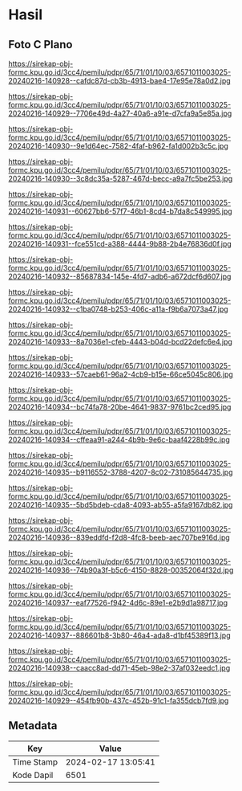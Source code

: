 # Hasil

## Foto C Plano

https://sirekap-obj-formc.kpu.go.id/3cc4/pemilu/pdpr/65/71/01/10/03/6571011003025-20240216-140928--cafdc87d-cb3b-4913-bae4-17e95e78a0d2.jpg

https://sirekap-obj-formc.kpu.go.id/3cc4/pemilu/pdpr/65/71/01/10/03/6571011003025-20240216-140929--7706e49d-4a27-40a6-a91e-d7cfa9a5e85a.jpg

https://sirekap-obj-formc.kpu.go.id/3cc4/pemilu/pdpr/65/71/01/10/03/6571011003025-20240216-140930--9e1d64ec-7582-4faf-b962-fa1d002b3c5c.jpg

https://sirekap-obj-formc.kpu.go.id/3cc4/pemilu/pdpr/65/71/01/10/03/6571011003025-20240216-140930--3c8dc35a-5287-467d-becc-a9a7fc5be253.jpg

https://sirekap-obj-formc.kpu.go.id/3cc4/pemilu/pdpr/65/71/01/10/03/6571011003025-20240216-140931--60627bb6-57f7-46b1-8cd4-b7da8c549995.jpg

https://sirekap-obj-formc.kpu.go.id/3cc4/pemilu/pdpr/65/71/01/10/03/6571011003025-20240216-140931--fce551cd-a388-4444-9b88-2b4e76836d0f.jpg

https://sirekap-obj-formc.kpu.go.id/3cc4/pemilu/pdpr/65/71/01/10/03/6571011003025-20240216-140932--85687834-145e-4fd7-adb6-a672dcf6d607.jpg

https://sirekap-obj-formc.kpu.go.id/3cc4/pemilu/pdpr/65/71/01/10/03/6571011003025-20240216-140932--c1ba0748-b253-406c-a11a-f9b6a7073a47.jpg

https://sirekap-obj-formc.kpu.go.id/3cc4/pemilu/pdpr/65/71/01/10/03/6571011003025-20240216-140933--8a7036e1-cfeb-4443-b04d-bcd22defc6e4.jpg

https://sirekap-obj-formc.kpu.go.id/3cc4/pemilu/pdpr/65/71/01/10/03/6571011003025-20240216-140933--57caeb61-96a2-4cb9-b15e-66ce5045c806.jpg

https://sirekap-obj-formc.kpu.go.id/3cc4/pemilu/pdpr/65/71/01/10/03/6571011003025-20240216-140934--bc74fa78-20be-4641-9837-9761bc2ced95.jpg

https://sirekap-obj-formc.kpu.go.id/3cc4/pemilu/pdpr/65/71/01/10/03/6571011003025-20240216-140934--cffeaa91-a244-4b9b-9e6c-baaf4228b99c.jpg

https://sirekap-obj-formc.kpu.go.id/3cc4/pemilu/pdpr/65/71/01/10/03/6571011003025-20240216-140935--b9116552-3788-4207-8c02-731085644735.jpg

https://sirekap-obj-formc.kpu.go.id/3cc4/pemilu/pdpr/65/71/01/10/03/6571011003025-20240216-140935--5bd5bdeb-cda8-4093-ab55-a5fa9167db82.jpg

https://sirekap-obj-formc.kpu.go.id/3cc4/pemilu/pdpr/65/71/01/10/03/6571011003025-20240216-140936--839eddfd-f2d8-4fc8-beeb-aec707be916d.jpg

https://sirekap-obj-formc.kpu.go.id/3cc4/pemilu/pdpr/65/71/01/10/03/6571011003025-20240216-140936--74b90a3f-b5c6-4150-8828-00352064f32d.jpg

https://sirekap-obj-formc.kpu.go.id/3cc4/pemilu/pdpr/65/71/01/10/03/6571011003025-20240216-140937--eaf77526-f942-4d6c-89e1-e2b9d1a98717.jpg

https://sirekap-obj-formc.kpu.go.id/3cc4/pemilu/pdpr/65/71/01/10/03/6571011003025-20240216-140937--886601b8-3b80-46a4-ada8-d1bf45389f13.jpg

https://sirekap-obj-formc.kpu.go.id/3cc4/pemilu/pdpr/65/71/01/10/03/6571011003025-20240216-140938--caacc8ad-dd71-45eb-98e2-37af032eedc1.jpg

https://sirekap-obj-formc.kpu.go.id/3cc4/pemilu/pdpr/65/71/01/10/03/6571011003025-20240216-140929--454fb90b-437c-452b-91c1-fa355dcb7fd9.jpg


## Metadata

| Key        | Value               |
| ---------- | ------------------- |
| Time Stamp | 2024-02-17 13:05:41 |
| Kode Dapil | 6501                |



